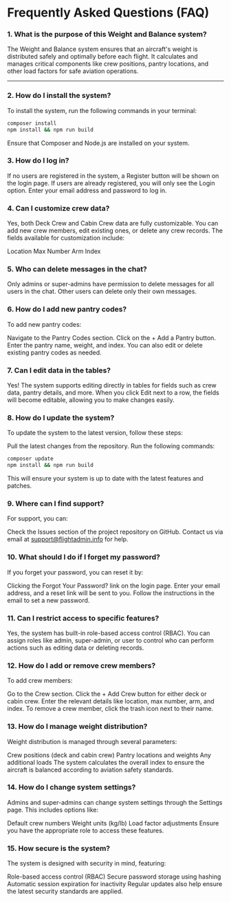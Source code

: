 # Frequently Asked Questions (FAQ)

### 1. What is the purpose of this Weight and Balance system?

The Weight and Balance system ensures that an aircraft's weight is distributed safely and optimally before each flight. It calculates and manages critical components like crew positions, pantry locations, and other load factors for safe aviation operations.

---

### 2. How do I install the system?

To install the system, run the following commands in your terminal:

```bash
composer install
npm install && npm run build
```

Ensure that Composer and Node.js are installed on your system.

### 3. How do I log in?

If no users are registered in the system, a Register button will be shown on the login page.
If users are already registered, you will only see the Login option.
Enter your email address and password to log in.

### 4. Can I customize crew data?

Yes, both Deck Crew and Cabin Crew data are fully customizable. You can add new crew members, edit existing ones, or delete any crew records. The fields available for customization include:

Location
Max Number
Arm
Index
### 5. Who can delete messages in the chat?
Only admins or super-admins have permission to delete messages for all users in the chat. Other users can delete only their own messages.

### 6. How do I add new pantry codes?
To add new pantry codes:

Navigate to the Pantry Codes section.
Click on the + Add a Pantry button.
Enter the pantry name, weight, and index.
You can also edit or delete existing pantry codes as needed.

### 7. Can I edit data in the tables?
Yes! The system supports editing directly in tables for fields such as crew data, pantry details, and more. When you click Edit next to a row, the fields will become editable, allowing you to make changes easily.

### 8. How do I update the system?
To update the system to the latest version, follow these steps:

Pull the latest changes from the repository.
Run the following commands:

```bash
composer update
npm install && npm run build
```
This will ensure your system is up to date with the latest features and patches.

### 9. Where can I find support?
For support, you can:

Check the Issues section of the project repository on GitHub.
Contact us via email at support@flightadmin.info for help.

### 10. What should I do if I forget my password?

If you forget your password, you can reset it by:

Clicking the Forgot Your Password? link on the login page.
Enter your email address, and a reset link will be sent to you.
Follow the instructions in the email to set a new password.

### 11. Can I restrict access to specific features?

Yes, the system has built-in role-based access control (RBAC). You can assign roles like admin, super-admin, or user to control who can perform actions such as editing data or deleting records.

### 12. How do I add or remove crew members?

To add crew members:

Go to the Crew section.
Click the + Add Crew button for either deck or cabin crew.
Enter the relevant details like location, max number, arm, and index.
To remove a crew member, click the trash icon next to their name.

### 13. How do I manage weight distribution?

Weight distribution is managed through several parameters:

Crew positions (deck and cabin crew)
Pantry locations and weights
Any additional loads
The system calculates the overall index to ensure the aircraft is balanced according to aviation safety standards.

### 14. How do I change system settings?

Admins and super-admins can change system settings through the Settings page. This includes options like:

Default crew numbers
Weight units (kg/lb)
Load factor adjustments
Ensure you have the appropriate role to access these features.

### 15. How secure is the system?

The system is designed with security in mind, featuring:

Role-based access control (RBAC)
Secure password storage using hashing
Automatic session expiration for inactivity
Regular updates also help ensure the latest security standards are applied.

